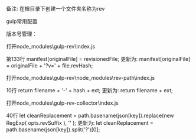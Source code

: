 备注: 在根目录下创建一个文件夹名称为rev

gulp常用配置

版本号管理：

打开node_modules\gulp-rev\index.js

第133行 manifest[originalFile] = revisionedFile;
更新为: manifest[originalFile] = originalFile + '?v=' + file.revHash;

打开node_modules\gulp-rev\node_modules\rev-path\index.js

10行 return filename + '-' + hash + ext;
更新为: return filename + ext;

打开node_modules\gulp-rev-collector\index.js

40行 let cleanReplacement =  path.basename(json[key]).replace(new RegExp( opts.revSuffix ), '' );
更新为: let cleanReplacement =  path.basename(json[key]).split('?')[0];

